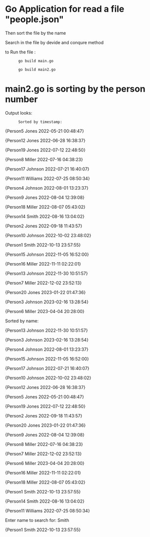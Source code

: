 # Go Application for read a file "people.json"

Then sort the file by the name 

Search in the file by devide and conqure method

to Run the file :

          go build main.go
          
          go build main2.go
          
# main2.go is sorting by the person number  

Output looks:
          
          Sorted by timestamp:
{Person5 Jones 2022-05-21 00:48:47}

{Person12 Jones 2022-06-28 16:38:37}

{Person19 Jones 2022-07-12 22:48:50}

{Person8 Miller 2022-07-16 04:38:23}

{Person17 Johnson 2022-07-21 16:40:07}

{Person11 Williams 2022-07-25 08:50:34}

{Person4 Johnson 2022-08-01 13:23:37}

{Person9 Jones 2022-08-04 12:39:08}

{Person18 Miller 2022-08-07 05:43:02}

{Person14 Smith 2022-08-16 13:04:02}

{Person2 Jones 2022-09-18 11:43:57}

{Person10 Johnson 2022-10-02 23:48:02}

{Person1 Smith 2022-10-13 23:57:55}

{Person15 Johnson 2022-11-05 16:52:00}

{Person16 Miller 2022-11-11 02:22:01}

{Person13 Johnson 2022-11-30 10:51:57}

{Person7 Miller 2022-12-02 23:52:13}

{Person20 Jones 2023-01-22 01:47:36}

{Person3 Johnson 2023-02-16 13:28:54}

{Person6 Miller 2023-04-04 20:28:00}

Sorted by name:

{Person13 Johnson 2022-11-30 10:51:57}

{Person3 Johnson 2023-02-16 13:28:54}

{Person4 Johnson 2022-08-01 13:23:37}

{Person15 Johnson 2022-11-05 16:52:00}

{Person17 Johnson 2022-07-21 16:40:07}

{Person10 Johnson 2022-10-02 23:48:02}

{Person12 Jones 2022-06-28 16:38:37}

{Person5 Jones 2022-05-21 00:48:47}

{Person19 Jones 2022-07-12 22:48:50}

{Person2 Jones 2022-09-18 11:43:57}

{Person20 Jones 2023-01-22 01:47:36}

{Person9 Jones 2022-08-04 12:39:08}

{Person8 Miller 2022-07-16 04:38:23}

{Person7 Miller 2022-12-02 23:52:13}

{Person6 Miller 2023-04-04 20:28:00}

{Person16 Miller 2022-11-11 02:22:01}

{Person18 Miller 2022-08-07 05:43:02}

{Person1 Smith 2022-10-13 23:57:55}

{Person14 Smith 2022-08-16 13:04:02}

{Person11 Williams 2022-07-25 08:50:34}

Enter name to search for: Smith

{Person1 Smith 2022-10-13 23:57:55}
          
